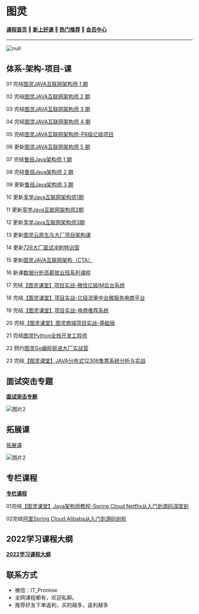 # 图灵

#### [**课程首页**](../../README.md) 💖 [**新上好课**](./xshk.md) 💖 [**热门推荐**](./rmtj.md) 💖 [**会员中心**](./vip.md)

------

![null](http://leaaiv.cn/media/202207//1656953259.2687356.png)

## 体系-架构-项目-课

01 完结[图灵JAVA互联网架构师 1 期](https://ke.qq.com/course/231516)

02 完结[图灵JAVA互联网架构师 2 期](https://ke.qq.com/course/231516)

03 完结[图灵JAVA互联网架构师 3 期](https://ke.qq.com/course/231516)

04 完结[图灵JAVA互联网架构师 4 期](https://ke.qq.com/course/231516)

05 完结[图灵JAVA互联网架构师-P8级亿级项目](https://ke.qq.com/course/231516#term_id=103589235)

06 更新[图灵JAVA互联网架构师 5 期](https://ke.qq.com/course/231516)

07 完结[鲁班Java架构师 1 期](https://ke.qq.com/course/323635)

08 完结[鲁班Java架构师 2 期](https://ke.qq.com/course/323635)

09 更新[鲁班Java架构师 3 期](https://ke.qq.com/course/323635)

10 更新[享学Java互联网架构师1期](https://ke.qq.com/course/287404)

11 更新[享学Java互联网架构师2期](https://ke.qq.com/course/287404)

12 更新[享学Java互联网架构师3期](https://ke.qq.com/course/287404)

13 更新[图灵云原生与大厂项目架构课](https://ke.qq.com/course/3855334)

14 更新[726大厂面试冲刺特训营](https://ke.qq.com/course/4232233)

15 更新[图灵JAVA互联网架构（CTA）](https://ke.qq.com/course/package/36309)

16 新课[数据分析高薪就业班系列课程](https://ke.qq.com/course/package/39012)

17 完结[【图灵课堂】项目实战-微信亿级IM后台系统](https://vip.tulingxueyuan.cn/detail/p_6183c805e4b0c005c98e7dd0/6)

18 完结[【图灵课堂】项目实战-亿级流量中台微服务电商平台](https://vip.tulingxueyuan.cn/detail/p_6183c776e4b0bab3cb79952a/6)

19 完结[【图灵课堂】项目实战-电商推荐系统](https://vip.tulingxueyuan.cn/detail/p_6183c7b2e4b07ededa9b9021/6)

20 完结[【图灵课堂】图灵商城项目实战-基础版](https://vip.tulingxueyuan.cn/detail/p_607e83a2e4b09134c989f5cd/8)

21 完结[图灵Python全栈开发工程师](https://vip.tulingxueyuan.cn/detail/p_61815f50e4b01a8b2580c41a/6)

22 预约[图灵Go编程挺进⼤⼚实战营](https://vip.tulingxueyuan.cn/detail/p_62a6f065e4b0d4f489aa1325/8)

23 完结[【图灵课堂】JAVA分布式12306售票系统分析与实战](https://vip.tulingxueyuan.cn/detail/p_62bc34dce4b00a4f371fef40/6)

## **面试突击专题**

[**面试突击专题**](https://vip.tulingxueyuan.cn/all/4759890)

![图片2](https://www.itpromise.cloud/tulingtuozhan.png)

## **拓展课**

[拓展课](https://vip.tulingxueyuan.cn/all/4690945)

![图片2](https://www.itpromise.cloud/tulingtuozhan.png)

## **专栏课程**

[**专栏课程**](https://vip.tulingxueyuan.cn/all/4729758)

01完结[【图灵课堂】Java架构师教程-Spring Cloud Netflix从入门到源码深度剖](https://vip.tulingxueyuan.cn/all/4729758)

02完结[阿里Spring Cloud Alibaba从入门到源码剖析](https://vip.tulingxueyuan.cn/detail/p_60388575e4b087d11d4d0d17/6)

## **2022学习课程大纲**

[**2022学习课程大纲**](https://www.processon.com/view/link/5eccea8fe0b34d5f263038f0)

## **联系方式**

- 微信：IT_Promise
- 全网课程都有，欢迎私聊。
- 推荐好友下单返利，买的越多，返利越多